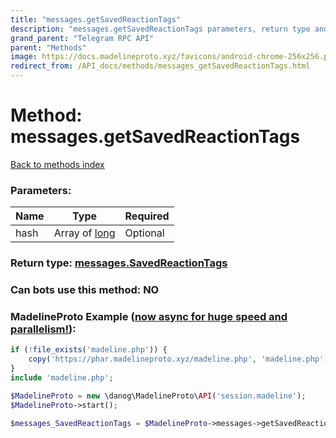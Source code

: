 ```yaml
---
title: "messages.getSavedReactionTags"
description: "messages.getSavedReactionTags parameters, return type and example"
grand_parent: "Telegram RPC API"
parent: "Methods"
image: https://docs.madelineproto.xyz/favicons/android-chrome-256x256.png
redirect_from: /API_docs/methods/messages_getSavedReactionTags.html
---
```

# Method: messages.getSavedReactionTags
[Back to methods index](index.html)



### Parameters:

| Name     |    Type       | Required |
|----------|---------------|----------|
|hash|Array of [long](/API_docs/types/long.html) | Optional|


### Return type: [messages.SavedReactionTags](/API_docs/types/messages.SavedReactionTags.html)

### Can bots use this method: **NO**


### MadelineProto Example ([now async for huge speed and parallelism!](https://docs.madelineproto.xyz/docs/ASYNC.html)):


```php
if (!file_exists('madeline.php')) {
    copy('https://phar.madelineproto.xyz/madeline.php', 'madeline.php');
}
include 'madeline.php';

$MadelineProto = new \danog\MadelineProto\API('session.madeline');
$MadelineProto->start();

$messages_SavedReactionTags = $MadelineProto->messages->getSavedReactionTags(hash: [$long, $long], );
```

